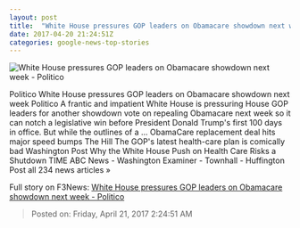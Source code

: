 ```yaml
---
layout: post
title:  "White House pressures GOP leaders on Obamacare showdown next week - Politico"
date: 2017-04-20 21:24:51Z
categories: google-news-top-stories
---
```


![White House pressures GOP leaders on Obamacare showdown next week - Politico](http://static.politico.com/77/6e/a57d006a4b929cff12f6f54b4e02/170420-trump-ryan-gty-1160.jpg)

Politico White House pressures GOP leaders on Obamacare showdown next week Politico A frantic and impatient White House is pressuring House GOP leaders for another showdown vote on repealing Obamacare next week so it can notch a legislative win before President Donald Trump's first 100 days in office. But while the outlines of a ... ObamaCare replacement deal hits major speed bumps The Hill The GOP's latest health-care plan is comically bad Washington Post Why the White House Push on Health Care Risks a Shutdown TIME ABC News - Washington Examiner - Townhall - Huffington Post all 234 news articles »


Full story on F3News: [White House pressures GOP leaders on Obamacare showdown next week - Politico](http://www.f3nws.com/n/gmUZ3B)

> Posted on: Friday, April 21, 2017 2:24:51 AM
